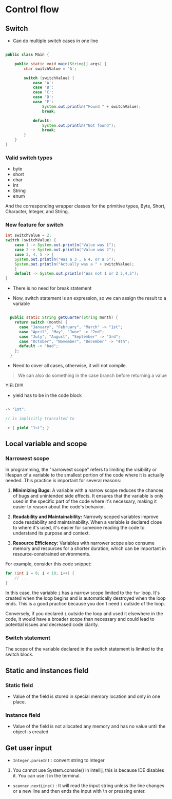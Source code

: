 # Control flow

## Switch

- Can do multiple switch cases in one line

```java

public class Main {

    public static void main(String[] args) {
        char switchValue = 'A';

        switch (switchValue) {
            case 'A':
            case 'B':
            case 'C':
            case 'D':
            case 'E':
                System.out.println("Found " + switchValue);
                break;

            default:
                System.out.println("Not found");
                break;
        }
    }
}

```


### Valid switch types

- byte
- short
- char
- int
- String
- enum

And the corresponding wrapper classes for the primitive types, Byte, Short, Character, Integer, and String.


### New feature for switch

```java
int switchValue = 2;
switch (switchValue) {
    case 1 -> System.out.println("Value was 1");
    case 2 -> System.out.println("Value was 2");
    case 3, 4, 5 -> {
    System.out.println("Was a 3 , a 4, or a 5");
    System.out.println("Actually was a " + switchValue);
    }
    default -> System.out.println("Was not 1 or 2 3,4,5");
}
``` 

- There is no need for break statement

- Now, switch statement is an expression, so we can assign the result to a variable

```java

  public static String getQuarter(String month) {
    return switch (month) {
      case "January", "February", "March" -> "1st";
      case "April", "May", "June" -> "2nd";
      case "July", "August", "September" -> "3rd";
      case "October", "November", "December" -> "4th";
      default -> "bad";
    };
  }
```

- Need to cover all cases, otherwise, it will not compile.


> We can also do something in the case branch before returning a value

YIELD!!!!

- yield has to be in the code block

```java

-> "1st"; 

// is implicitly transalted to

-> { yield "1st"; }

```

## Local variable and scope

### Narrowest scope

In programming, the "narrowest scope" refers to limiting the visibility or lifespan of a variable to the smallest portion of the code where it is actually needed. This practice is important for several reasons:

1. **Minimizing Bugs:** A variable with a narrow scope reduces the chances of bugs and unintended side effects. It ensures that the variable is only used in the specific part of the code where it's necessary, making it easier to reason about the code's behavior.

2. **Readability and Maintainability:** Narrowly scoped variables improve code readability and maintainability. When a variable is declared close to where it's used, it's easier for someone reading the code to understand its purpose and context.

3. **Resource Efficiency:** Variables with narrower scope also consume memory and resources for a shorter duration, which can be important in resource-constrained environments.

For example, consider this code snippet:

```java
for (int i = 0; i < 10; i++) {
    // ...
}
```

In this case, the variable `i` has a narrow scope limited to the `for` loop. It's created when the loop begins and is automatically destroyed when the loop ends. This is a good practice because you don't need `i` outside of the loop.

Conversely, if you declared `i` outside the loop and used it elsewhere in the code, it would have a broader scope than necessary and could lead to potential issues and decreased code clarity.

### Switch statement

The scope of the variable declared in the switch statement is limited to the switch block.



## Static and instances field

### Static field

- Value of the field is stored in special memory location and only in one place.

### Instance field

- Value of the field is not allocated any memory and has no value until the object is created


## Get user input

- `Integer.parseInt` : convert string to integer

1. You cannot use System.console() in intellij, this is because IDE disables it. You can use it in the terminal.

- `scanner.nextLine()` :  It will read the input string unless the line changes or a new line and then ends the input with \n or pressing enter.